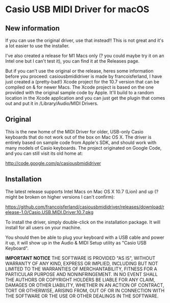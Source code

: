 # Casio USB MIDI Driver for macOS

## New information
If you can use the original driver, use that instead!! This is not great and it's a lot easier to use the installer.

I've also created a release for M1 Macs only (? you could maybe try it on an Intel one but I can't test it), you can find it at the Releases page.

But if you can't use the original or the release, heres some information before you proceed:
casiousbmididriver is made by francoisferland, I have just created a (pretty-bad!) Xcode project for the 10.7 version that can be compiled on & for newer Macs. The Xcode project is based on the one provided with the original sample code by Apple. It'll build to a random location in the Xcode application and you can just get the plugin that comes out and put it in /Library/Audio/MIDI Drivers.

## Original
This is the new home of the MIDI Driver for older, USB-only Casio keyboards that do not work out of the box on Mac OS X. The driver is entirely based on sample code from Apple's SDK, and should work with many models of Casio keyboards. The project originated on Google Code, and you can still visit its old home at:

http://code.google.com/p/casiousbmididriver

## Installation

The latest release supports Intel Macs on Mac OS X 10.7 (Lion) and up (? might be broken on higher versions I can't confirm):

https://github.com/francoisferland/casiousbmididriver/releases/download/release-1.0/Casio.USB.MIDI.Driver.10.7.pkg

To install the driver, simply double-click on the installation package. It will install for all users on your machine.

You should then be able to plug your keyboard with a USB cable and power it up, it will show up in the Audio & MIDI Setup utility as "Casio USB Keyboard".

**IMPORTANT NOTICE** THE SOFTWARE IS PROVIDED "AS IS", WITHOUT WARRANTY OF ANY KIND, EXPRESS OR IMPLIED, INCLUDING BUT NOT LIMITED TO THE WARRANTIES OF MERCHANTABILITY, FITNESS FOR A PARTICULAR PURPOSE AND NONINFRINGEMENT. IN NO EVENT SHALL THE AUTHORS OR COPYRIGHT HOLDERS BE LIABLE FOR ANY CLAIM, DAMAGES OR OTHER LIABILITY, WHETHER IN AN ACTION OF CONTRACT, TORT OR OTHERWISE, ARISING FROM, OUT OF OR IN CONNECTION WITH THE SOFTWARE OR THE USE OR OTHER DEALINGS IN THE SOFTWARE.
